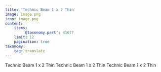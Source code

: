 ```yaml
---
title: 'Technic Beam 1 x 2 Thin'
image: image.png
icon: image.png
content:
    items:
        '@taxonomy.part': 41677
    limit: 12
    pagination: true
taxonomy:
    tag: translate
---
```


Technic Beam 1 x 2 Thin
Technic Beam 1 x 2 Thin
Technic Beam 1 x 2 Thin
